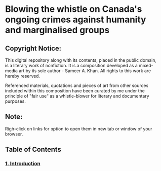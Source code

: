 # Blowing the whistle on Canada's ongoing crimes against humanity and marginalised groups

## Copyright Notice:

This digital repository along with its contents, placed in the public domain, is a literary work of nonfiction. It is a composition developed as a mixed-media art by its sole author - Sameer A. Khan. All rights to this work are hereby reserved.

Referenced materials, quotations and pieces of art from other sources included within this composition have been curated by me under the principle of "fair use" as a whistle-blower for literary and documentary purposes.  

## Note:
Righ-click on links for option to open them in new tab or window of your browser. 

## Table of Contents

### [1. Introduction](https://github.com/true-hindsight/grim-realities/blob/main/introduction.md)
